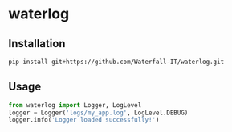 # waterlog

## Installation
```bash
pip install git+https://github.com/Waterfall-IT/waterlog.git
```

## Usage
```python
from waterlog import Logger, LogLevel
logger = Logger('logs/my_app.log', LogLevel.DEBUG)
logger.info('Logger loaded successfully!')
```